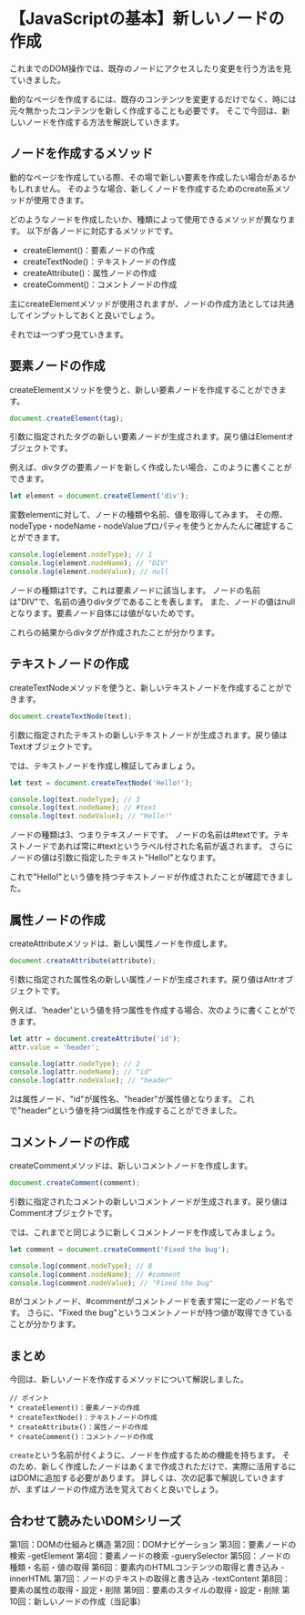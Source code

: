 # 【JavaScriptの基本】新しいノードの作成 

これまでのDOM操作では、既存のノードにアクセスしたり変更を行う方法を見ていきました。

動的なページを作成するには、既存のコンテンツを変更するだけでなく、時には元々無かったコンテンツを新しく作成することも必要です。
そこで今回は、新しいノードを作成する方法を解説していきます。

## ノードを作成するメソッド
動的なページを作成している際、その場で新しい要素を作成したい場合があるかもしれません。
そのような場合、新しくノードを作成するためのcreate系メソッドが使用できます。

どのようなノードを作成したいか、種類によって使用できるメソッドが異なります。
以下が各ノードに対応するメソッドです。

* createElement()：要素ノードの作成
* createTextNode()：テキストノードの作成
* createAttribute()：属性ノードの作成
* createComment()：コメントノードの作成

主にcreateElementメソッドが使用されますが、ノードの作成方法としては共通してインプットしておくと良いでしょう。

それでは一つずつ見ていきます。

## 要素ノードの作成
createElementメソッドを使うと、新しい要素ノードを作成することができます。
```javascript
document.createElement(tag);
 ```
引数に指定されたタグの新しい要素ノードが生成されます。戻り値はElementオブジェクトです。

例えば、divタグの要素ノードを新しく作成したい場合、このように書くことができます。
```javascript
let element = document.createElement('div');
 ```

変数elementに対して、ノードの種類や名前、値を取得してみます。
その際、nodeType・nodeName・nodeValueプロパティを使うとかんたんに確認することができます。
```javascript
console.log(element.nodeType); // 1
console.log(element.nodeName); // "DIV"
console.log(element.nodeValue); // null
```
ノードの種類は1です。これは要素ノードに該当します。
ノードの名前は"DIV"で、名前の通りdivタグであることを表します。
また、ノードの値はnullとなります。要素ノード自体には値がないためです。

これらの結果からdivタグが作成されたことが分かります。

## テキストノードの作成
createTextNodeメソッドを使うと、新しいテキストノードを作成することができます。
```javascript
document.createTextNode(text);
 ```
引数に指定されたテキストの新しいテキストノードが生成されます。戻り値はTextオブジェクトです。

では、テキストノードを作成し検証してみましょう。
```javascript
let text = document.createTextNode('Hello!');

console.log(text.nodeType); // 3
console.log(text.nodeName); // #text
console.log(text.nodeValue); // "Hello!"
 ```

ノードの種類は3、つまりテキスノードです。
ノードの名前は#textです。テキストノードであれば常に#textというラベル付された名前が返されます。
さらにノードの値は引数に指定したテキスト"Hello!"となります。

これで"Hello!"という値を持つテキストノードが作成されたことが確認できました。

## 属性ノードの作成
createAttributeメソッドは、新しい属性ノードを作成します。
```javascript
document.createAttribute(attribute);
 ```
引数に指定された属性名の新しい属性ノードが生成されます。戻り値はAttrオブジェクトです。

例えば、'header'という値を持つ属性を作成する場合、次のように書くことができます。
```javascript
let attr = document.createAttribute('id');
attr.value = 'header';

console.log(attr.nodeType); // 2
console.log(attr.nodeName); // "id"
console.log(attr.nodeValue); // "header"
 ```
2は属性ノード、"id"が属性名、"header"が属性値となります。
これで"header"という値を持つid属性を作成することができました。

## コメントノードの作成
createCommentメソッドは、新しいコメントノードを作成します。
```javascript
document.createComment(comment);
 ```
引数に指定されたコメントの新しいコメントノードが生成されます。戻り値はCommentオブジェクトです。

では、これまでと同じように新しくコメントノードを作成してみましょう。
```javascript
let comment = document.createComment('Fixed the bug');

console.log(comment.nodeType); // 8
console.log(comment.nodeName); // #comment
console.log(comment.nodeValue); // "Fixed the bug"
 ```
8がコメントノード、#commentがコメントノードを表す常に一定のノード名です。
さらに、"Fixed the bug"というコメントノードが持つ値が取得できていることが分かります。

## まとめ
今回は、新しいノードを作成するメソッドについて解説しました。

```plain
// ポイント
* createElement()：要素ノードの作成
* createTextNode()：テキストノードの作成
* createAttribute()：属性ノードの作成
* createComment()：コメントノードの作成
 ```

```create```という名前が付くように、ノードを作成するための機能を持ちます。
そのため、新しく作成したノードはあくまで作成されただけで、実際に活用するにはDOMに追加する必要があります。
詳しくは、次の記事で解説していきますが、まずはノードの作成方法を覚えておくと良いでしょう。

## 合わせて読みたいDOMシリーズ
第1回：DOMの仕組みと構造
第2回：DOMナビゲーション
第3回：要素ノードの検索 -getElement
第4回：要素ノードの検索 -guerySelector
第5回：ノードの種類・名前・値の取得
第6回：要素内のHTMLコンテンツの取得と書き込み -innerHTML
第7回：ノードのテキストの取得と書き込み -textContent
第8回：要素の属性の取得・設定・削除
第9回：要素のスタイルの取得・設定・削除
第10回：新しいノードの作成（当記事）